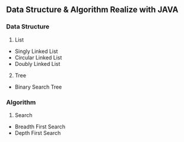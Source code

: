 ## Data Structure & Algorithm Realize with JAVA

### Data Structure
1. List
- Singly Linked List
- Circular Linked List
- Doubly Linked List
  
2. Tree
- Binary Search Tree

### Algorithm
1. Search
- Breadth First Search
- Depth First Search
